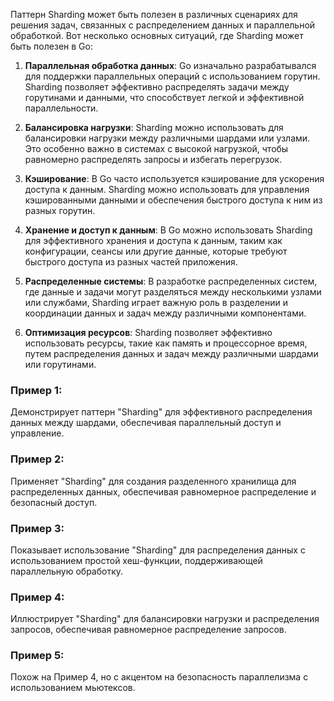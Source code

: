 Паттерн Sharding может быть полезен в различных сценариях для решения задач, связанных с распределением данных и параллельной обработкой. Вот несколько основных ситуаций, где Sharding может быть полезен в Go:

1. **Параллельная обработка данных**: Go изначально разрабатывался для поддержки параллельных операций с использованием горутин. Sharding позволяет эффективно распределять задачи между горутинами и данными, что способствует легкой и эффективной параллельности.

2. **Балансировка нагрузки**: Sharding можно использовать для балансировки нагрузки между различными шардами или узлами. Это особенно важно в системах с высокой нагрузкой, чтобы равномерно распределять запросы и избегать перегрузок.

3. **Кэширование**: В Go часто используется кэширование для ускорения доступа к данным. Sharding можно использовать для управления кэшированными данными и обеспечения быстрого доступа к ним из разных горутин.

4. **Хранение и доступ к данным**: В Go можно использовать Sharding для эффективного хранения и доступа к данным, таким как конфигурации, сеансы или другие данные, которые требуют быстрого доступа из разных частей приложения.

5. **Распределенные системы**: В разработке распределенных систем, где данные и задачи могут разделяться между несколькими узлами или службами, Sharding играет важную роль в разделении и координации данных и задач между различными компонентами.

6. **Оптимизация ресурсов**: Sharding позволяет эффективно использовать ресурсы, такие как память и процессорное время, путем распределения данных и задач между различными шардами или горутинами.

### Пример 1:
Демонстрирует паттерн "Sharding" для эффективного распределения данных между шардами, обеспечивая параллельный доступ и управление.

### Пример 2:
Применяет "Sharding" для создания разделенного хранилища для распределенных данных, обеспечивая равномерное распределение и безопасный доступ.

### Пример 3:
Показывает использование "Sharding" для распределения данных с использованием простой хеш-функции, поддерживающей параллельную обработку.

### Пример 4:
Иллюстрирует "Sharding" для балансировки нагрузки и распределения запросов, обеспечивая равномерное распределение запросов.

### Пример 5:
Похож на Пример 4, но с акцентом на безопасность параллелизма с использованием мьютексов.